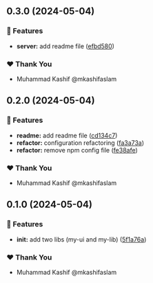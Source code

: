 ## 0.3.0 (2024-05-04)


### 🚀 Features

- **server:** add readme file ([efbd580](https://github.com/mkashifaslam/ng-workspace/commit/efbd580))

### ❤️  Thank You

- Muhammad Kashif @mkashifaslam

## 0.2.0 (2024-05-04)


### 🚀 Features

- **readme:** add readme file ([cd134c7](https://github.com/mkashifaslam/ng-workspace/commit/cd134c7))
- **refactor:** configuration refactoring ([fa3a73a](https://github.com/mkashifaslam/ng-workspace/commit/fa3a73a))
- **refactor:** remove npm config file ([fe38afe](https://github.com/mkashifaslam/ng-workspace/commit/fe38afe))

### ❤️  Thank You

- Muhammad Kashif @mkashifaslam

## 0.1.0 (2024-05-04)


### 🚀 Features

- **init:** add two libs (my-ui and my-lib) ([5f1a76a](https://github.com/mkashifaslam/ng-workspace/commit/5f1a76a))

### ❤️  Thank You

- Muhammad Kashif @mkashifaslam